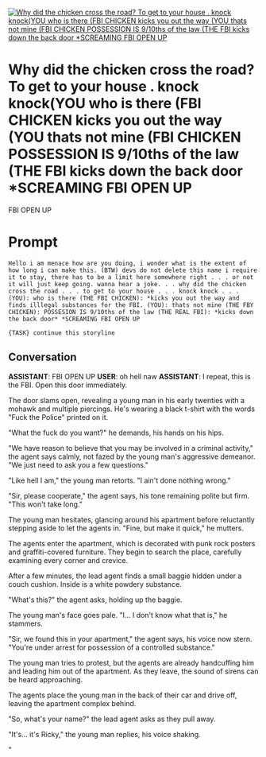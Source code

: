 
[![Why did the chicken cross the road? To get to your house . knock knock(YOU who is there (FBI CHICKEN kicks you out the way (YOU thats not mine (FBI CHICKEN POSSESSION IS 9/10ths of the law (THE FBI kicks down the back door *SCREAMING FBI OPEN UP](https://flow-user-images.s3.us-west-1.amazonaws.com/prompt/TjBgCMPMHMDhQPLDAgX3Q/1699401890097)]()
# Why did the chicken cross the road? To get to your house . knock knock(YOU who is there (FBI CHICKEN kicks you out the way (YOU thats not mine (FBI CHICKEN POSSESSION IS 9/10ths of the law (THE FBI kicks down the back door *SCREAMING FBI OPEN UP 
FBI OPEN UP

# Prompt

```
Hello i am menace how are you doing, i wonder what is the extent of how long i can make this. (BTW) devs do not delete this name i require it to stay, there has to be a limit here somewhere right . . . or not it will just keep going. wanna hear a joke. . . why did the chicken cross the road . . . to get to your house . . . knock knock . . . (YOU): who is there (THE FBI CHICKEN): *kicks you out the way and finds illlegal substances for the FBI. (YOU): thats not mine (THE FBY CHICKEN): POSSESION IS 9/10ths of the law (THE REAL FBI): *kicks down the back door* *SCREAMING FBI OPEN UP

{TASK} continue this storyline
```

## Conversation

**ASSISTANT**: FBI OPEN UP
**USER**: oh hell naw
**ASSISTANT**: I repeat, this is the FBI. Open this door immediately.



The door slams open, revealing a young man in his early twenties with a mohawk and multiple piercings. He's wearing a black t-shirt with the words "Fuck the Police" printed on it.



"What the fuck do you want?" he demands, his hands on his hips.



"We have reason to believe that you may be involved in a criminal activity," the agent says calmly, not fazed by the young man's aggressive demeanor. "We just need to ask you a few questions."



"Like hell I am," the young man retorts. "I ain't done nothing wrong."



"Sir, please cooperate," the agent says, his tone remaining polite but firm. "This won't take long."



The young man hesitates, glancing around his apartment before reluctantly stepping aside to let the agents in. "Fine, but make it quick," he mutters.



The agents enter the apartment, which is decorated with punk rock posters and graffiti-covered furniture. They begin to search the place, carefully examining every corner and crevice.



After a few minutes, the lead agent finds a small baggie hidden under a couch cushion. Inside is a white powdery substance.



"What's this?" the agent asks, holding up the baggie.



The young man's face goes pale. "I... I don't know what that is," he stammers.



"Sir, we found this in your apartment," the agent says, his voice now stern. "You're under arrest for possession of a controlled substance."



The young man tries to protest, but the agents are already handcuffing him and leading him out of the apartment. As they leave, the sound of sirens can be heard approaching.



The agents place the young man in the back of their car and drive off, leaving the apartment complex behind.



"So, what's your name?" the lead agent asks as they pull away.



"It's... it's Ricky," the young man replies, his voice shaking.



"


